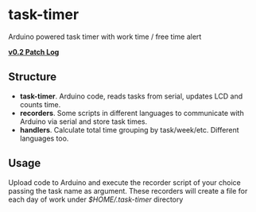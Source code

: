 # task-timer
Arduino powered task timer with work time / free time alert

[**v0.2 Patch Log**](https://fynardo.github.io/arduino/2017/08/22/arduino-task-timer-v02.html)

## Structure

* **task-timer**. Arduino code, reads tasks from serial, updates LCD and counts time.
* **recorders**. Some scripts in different languages to communicate with Arduino via serial and store task times.
* **handlers**. Calculate total time grouping by task/week/etc. Different languages too.


## Usage

Upload code to Arduino and execute the recorder script of your choice passing the task name as argument. These recorders will create a file for each day of work under *$HOME/.task-timer* directory



